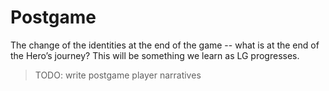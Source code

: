 # Postgame

The change of the identities at the end of the game -- what is at the end of the Hero’s journey? This will be something we learn as LG progresses.

> TODO: write postgame player narratives

